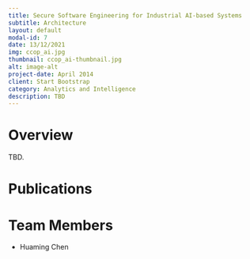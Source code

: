 ```yaml
---
title: Secure Software Engineering for Industrial AI-based Systems
subtitle: Architecture
layout: default
modal-id: 7
date: 13/12/2021
img: ccop_ai.jpg
thumbnail: ccop_ai-thumbnail.jpg
alt: image-alt
project-date: April 2014
client: Start Bootstrap
category: Analytics and Intelligence
description: TBD
---
```

# Overview

TBD. 

# Publications

# Team Members

- Huaming Chen